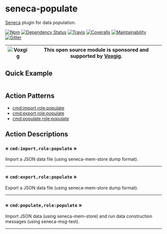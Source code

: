 # seneca-populate
[Seneca](senecajs.org) plugin for data population.

[![Npm][BadgeNpm]][Npm]
[![Dependency Status][david-badge]][david-url]
[![Travis][BadgeTravis]][Travis]
[![Coveralls][BadgeCoveralls]][Coveralls]
[![Maintainability](https://api.codeclimate.com/v1/badges/f944937d8dfb450f4b36/maintainability)](https://codeclimate.com/github/voxgig/seneca-populate/maintainability)
[![Gitter][gitter-badge]][gitter-url]

| ![Voxgig](https://www.voxgig.com/res/img/vgt01r.png) | This open source module is sponsored and supported by [Voxgig](https://www.voxgig.com). |
|---|---|

## Quick Example

```
```


<!--START:action-list-->


## Action Patterns

* [cmd:import,role:populate](#-cmdimportrolepopulate-)
* [cmd:export,role:populate](#-cmdexportrolepopulate-)
* [cmd:populate,role:populate](#-cmdpopulaterolepopulate-)


<!--END:action-list-->

<!--START:action-desc-->


## Action Descriptions

### &laquo; `cmd:import,role:populate` &raquo;

Import a JSON data file (using seneca-mem-store dump format).



----------
### &laquo; `cmd:export,role:populate` &raquo;

Export a JSON data file (using seneca-mem-store dump format).



----------
### &laquo; `cmd:populate,role:populate` &raquo;

Import JSON data (using seneca-mem-store) and run data construction messages (using seneca-msg-test).



----------


<!--END:action-desc-->





[BadgeCoveralls]: https://coveralls.io/repos/voxgig/seneca-populate/badge.svg?branch=master&service=github
[BadgeNpm]: https://badge.fury.io/js/seneca-populate.svg
[BadgeTravis]: https://travis-ci.org/voxgig/seneca-populate.svg?branch=master
[Coveralls]: https://coveralls.io/github/voxgig/seneca-populate?branch=master
[Npm]: https://www.npmjs.com/package/seneca-populate
[Travis]: https://travis-ci.org/voxgig/seneca-populate?branch=master
[david-badge]: https://david-dm.org/voxgig/seneca-populate.svg
[david-url]: https://david-dm.org/voxgig/seneca-populate
[gitter-badge]: https://badges.gitter.im/Join%20Chat.svg
[gitter-url]: https://gitter.im/senecajs/seneca
